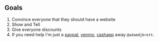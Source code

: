 ## Goals
  1. Convince everyone that they should have a website
  2. Show and Tell
  3. Give everyone discounts
  4. If you need help I'm just a [paypal](paypal.com/adamdjbrett), [venmo](venmo.com/adamdjbrett), [cashapp](cash.app/$adamdjbrett) away `@adamdjbrett`.
